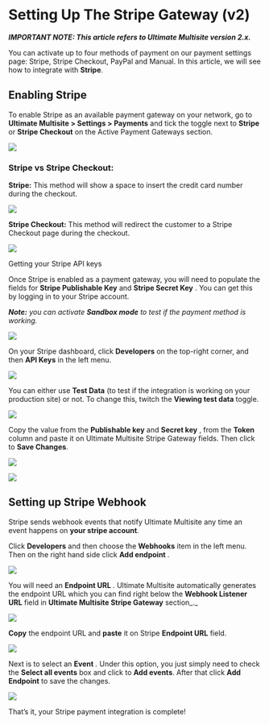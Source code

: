 # Setting Up The Stripe Gateway (v2)

_**IMPORTANT NOTE: This article refers to Ultimate Multisite version 2.x.**_

You can activate up to four methods of payment on our payment settings page: Stripe, Stripe Checkout, PayPal and Manual. In this article, we will see how to integrate with **Stripe**.

## Enabling Stripe

To enable Stripe as an available payment gateway on your network, go to **Ultimate Multisite > Settings > Payments** and tick the toggle next to **Stripe** or **Stripe Checkout** on the Active Payment Gateways section.

![](https://wp-ultimo-space.fra1.cdn.digitaloceanspaces.com/hs-file-UUtLaJgx7R.png)

### Stripe vs Stripe Checkout:

**Stripe:** This method will show a space to insert the credit card number during the checkout.

![](https://wp-ultimo-space.fra1.cdn.digitaloceanspaces.com/hs-file-k73ZUl1hTW.png)

**Stripe Checkout:** This method will redirect the customer to a Stripe Checkout page during the checkout.

![](https://wp-ultimo-space.fra1.cdn.digitaloceanspaces.com/hs-file-PCZ16DhYrj.png)

Getting your Stripe API keys

Once Stripe is enabled as a payment gateway, you will need to populate the fields for **Stripe Publishable Key** and **Stripe Secret Key** . You can get this by logging in to your Stripe account.

_**Note:** you can activate **Sandbox mode** to test if the payment method is working._

![](https://wp-ultimo-space.fra1.cdn.digitaloceanspaces.com/hs-file-dhnvBN03ii.png)

On your Stripe dashboard, click **Developers** on the top-right corner, and then **API Keys** in the left menu.

![](https://wp-ultimo-space.fra1.cdn.digitaloceanspaces.com/hs-file-HVqsu1SXuE.png)

You can either use **Test Data** (to test if the integration is working on your production site) or not. To change this, twitch the **Viewing test data** toggle.

![](https://wp-ultimo-space.fra1.cdn.digitaloceanspaces.com/hs-file-kdVC3W8Bsr.png)

Copy the value from the **Publishable key** and **Secret key** , from the **Token** column and paste it on Ultimate Multisite Stripe Gateway fields. Then click to **Save Changes**.

![](https://wp-ultimo-space.fra1.cdn.digitaloceanspaces.com/hs-file-JyAifSGNOn.png)

![](https://wp-ultimo-space.fra1.cdn.digitaloceanspaces.com/hs-file-4rFGxkXr1K.png)

## Setting up Stripe Webhook

Stripe sends webhook events that notify Ultimate Multisite any time an event happens on **your stripe account**.

Click **Developers** and then choose the **Webhooks** item in the left menu. Then on the right hand side click **Add endpoint** *.*

![](https://wp-ultimo-space.fra1.cdn.digitaloceanspaces.com/hs-file-LmYsdylNdd.png)

You will need an **Endpoint URL** *.* Ultimate Multisite automatically generates the endpoint URL which you can find right below the **Webhook Listener URL** field in **Ultimate Multisite Stripe Gateway** section_._

![](https://wp-ultimo-space.fra1.cdn.digitaloceanspaces.com/hs-file-sZrCX9OZaw.png)

**Copy** the endpoint URL and **paste** it on Stripe **Endpoint URL** field.

![](https://wp-ultimo-space.fra1.cdn.digitaloceanspaces.com/hs-file-tMlomo8gx1.png)

Next is to select an **Event** *.* Under this option, you just simply need to check the **Select all events** box and click to **Add events**. After that click **Add Endpoint** to save the changes.

![](https://wp-ultimo-space.fra1.cdn.digitaloceanspaces.com/hs-file-Hv8KzaGMrq.png)

That’s it, your Stripe payment integration is complete!
